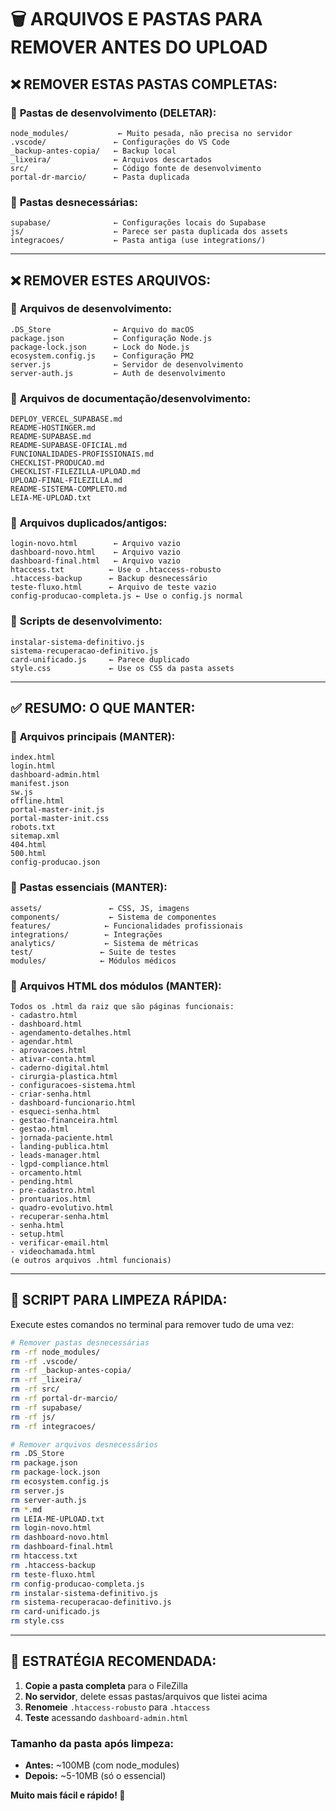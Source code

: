 # 🗑️ ARQUIVOS E PASTAS PARA REMOVER ANTES DO UPLOAD

## ❌ **REMOVER ESTAS PASTAS COMPLETAS:**

### 📁 **Pastas de desenvolvimento (DELETAR):**
```
node_modules/           ← Muito pesada, não precisa no servidor
.vscode/               ← Configurações do VS Code
_backup-antes-copia/   ← Backup local
_lixeira/              ← Arquivos descartados
src/                   ← Código fonte de desenvolvimento
portal-dr-marcio/      ← Pasta duplicada
```

### 📁 **Pastas desnecessárias:**
```
supabase/              ← Configurações locais do Supabase
js/                    ← Parece ser pasta duplicada dos assets
integracoes/           ← Pasta antiga (use integrations/)
```

---

## ❌ **REMOVER ESTES ARQUIVOS:**

### 📄 **Arquivos de desenvolvimento:**
```
.DS_Store              ← Arquivo do macOS
package.json           ← Configuração Node.js
package-lock.json      ← Lock do Node.js
ecosystem.config.js    ← Configuração PM2
server.js              ← Servidor de desenvolvimento
server-auth.js         ← Auth de desenvolvimento
```

### 📄 **Arquivos de documentação/desenvolvimento:**
```
DEPLOY_VERCEL_SUPABASE.md
README-HOSTINGER.md
README-SUPABASE.md
README-SUPABASE-OFICIAL.md
FUNCIONALIDADES-PROFISSIONAIS.md
CHECKLIST-PRODUCAO.md
CHECKLIST-FILEZILLA-UPLOAD.md
UPLOAD-FINAL-FILEZILLA.md
README-SISTEMA-COMPLETO.md
LEIA-ME-UPLOAD.txt
```

### 📄 **Arquivos duplicados/antigos:**
```
login-novo.html        ← Arquivo vazio
dashboard-novo.html    ← Arquivo vazio
dashboard-final.html   ← Arquivo vazio
htaccess.txt          ← Use o .htaccess-robusto
.htaccess-backup      ← Backup desnecessário
teste-fluxo.html      ← Arquivo de teste vazio
config-producao-completa.js ← Use o config.js normal
```

### 📄 **Scripts de desenvolvimento:**
```
instalar-sistema-definitivo.js
sistema-recuperacao-definitivo.js
card-unificado.js     ← Parece duplicado
style.css             ← Use os CSS da pasta assets
```

---

## ✅ **RESUMO: O QUE MANTER:**

### 📄 **Arquivos principais (MANTER):**
```
index.html
login.html
dashboard-admin.html
manifest.json
sw.js
offline.html
portal-master-init.js
portal-master-init.css
robots.txt
sitemap.xml
404.html
500.html
config-producao.json
```

### 📁 **Pastas essenciais (MANTER):**
```
assets/               ← CSS, JS, imagens
components/           ← Sistema de componentes
features/            ← Funcionalidades profissionais
integrations/        ← Integrações
analytics/           ← Sistema de métricas
test/               ← Suite de testes
modules/            ← Módulos médicos
```

### 📄 **Arquivos HTML dos módulos (MANTER):**
```
Todos os .html da raiz que são páginas funcionais:
- cadastro.html
- dashboard.html
- agendamento-detalhes.html
- agendar.html
- aprovacoes.html
- ativar-conta.html
- caderno-digital.html
- cirurgia-plastica.html
- configuracoes-sistema.html
- criar-senha.html
- dashboard-funcionario.html
- esqueci-senha.html
- gestao-financeira.html
- gestao.html
- jornada-paciente.html
- landing-publica.html
- leads-manager.html
- lgpd-compliance.html
- orcamento.html
- pending.html
- pre-cadastro.html
- prontuarios.html
- quadro-evolutivo.html
- recuperar-senha.html
- senha.html
- setup.html
- verificar-email.html
- videochamada.html
(e outros arquivos .html funcionais)
```

---

## 🔧 **SCRIPT PARA LIMPEZA RÁPIDA:**

Execute estes comandos no terminal para remover tudo de uma vez:

```bash
# Remover pastas desnecessárias
rm -rf node_modules/
rm -rf .vscode/
rm -rf _backup-antes-copia/
rm -rf _lixeira/
rm -rf src/
rm -rf portal-dr-marcio/
rm -rf supabase/
rm -rf js/
rm -rf integracoes/

# Remover arquivos desnecessários
rm .DS_Store
rm package.json
rm package-lock.json
rm ecosystem.config.js
rm server.js
rm server-auth.js
rm *.md
rm LEIA-ME-UPLOAD.txt
rm login-novo.html
rm dashboard-novo.html
rm dashboard-final.html
rm htaccess.txt
rm .htaccess-backup
rm teste-fluxo.html
rm config-producao-completa.js
rm instalar-sistema-definitivo.js
rm sistema-recuperacao-definitivo.js
rm card-unificado.js
rm style.css
```

---

## 🎯 **ESTRATÉGIA RECOMENDADA:**

1. **Copie a pasta completa** para o FileZilla
2. **No servidor**, delete essas pastas/arquivos que listei acima
3. **Renomeie** `.htaccess-robusto` para `.htaccess`
4. **Teste** acessando `dashboard-admin.html`

### **Tamanho da pasta após limpeza:**
- **Antes:** ~100MB (com node_modules)
- **Depois:** ~5-10MB (só o essencial)

**Muito mais fácil e rápido! 🚀**
